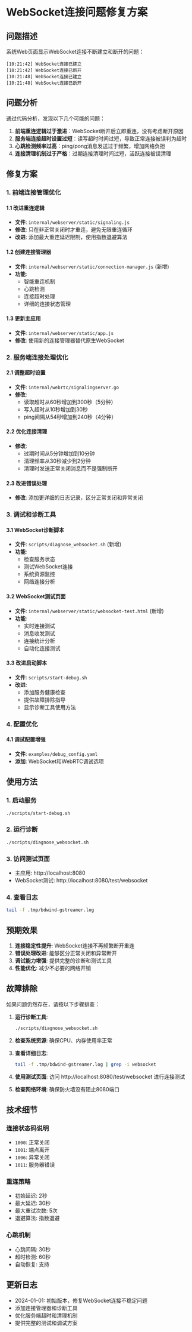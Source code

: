 # WebSocket连接问题修复方案

## 问题描述

系统Web页面显示WebSocket连接不断建立和断开的问题：
```
[10:21:42] WebSocket连接已建立
[10:21:42] WebSocket连接已断开
[10:21:48] WebSocket连接已建立
[10:21:48] WebSocket连接已断开
```

## 问题分析

通过代码分析，发现以下几个可能的问题：

1. **前端重连逻辑过于激进**：WebSocket断开后立即重连，没有考虑断开原因
2. **服务端连接超时设置过短**：读写超时时间过短，导致正常连接被误判为超时
3. **心跳检测频率过高**：ping/pong消息发送过于频繁，增加网络负担
4. **连接清理机制过于严格**：过期连接清理时间过短，活跃连接被误清理

## 修复方案

### 1. 前端连接管理优化

#### 1.1 改进重连逻辑
- **文件**: `internal/webserver/static/signaling.js`
- **修改**: 只在非正常关闭时才重连，避免无限重连循环
- **改进**: 添加最大重连延迟限制，使用指数退避算法

#### 1.2 创建连接管理器
- **文件**: `internal/webserver/static/connection-manager.js` (新增)
- **功能**: 
  - 智能重连机制
  - 心跳检测
  - 连接超时处理
  - 详细的连接状态管理

#### 1.3 更新主应用
- **文件**: `internal/webserver/static/app.js`
- **修改**: 使用新的连接管理器替代原生WebSocket

### 2. 服务端连接处理优化

#### 2.1 调整超时设置
- **文件**: `internal/webrtc/signalingserver.go`
- **修改**: 
  - 读取超时从60秒增加到300秒（5分钟）
  - 写入超时从10秒增加到30秒
  - ping间隔从54秒增加到240秒（4分钟）

#### 2.2 优化连接清理
- **修改**:
  - 过期时间从5分钟增加到10分钟
  - 清理频率从30秒减少到2分钟
  - 清理时发送正常关闭消息而不是强制断开

#### 2.3 改进错误处理
- **修改**: 添加更详细的日志记录，区分正常关闭和异常关闭

### 3. 调试和诊断工具

#### 3.1 WebSocket诊断脚本
- **文件**: `scripts/diagnose_websocket.sh` (新增)
- **功能**:
  - 检查服务状态
  - 测试WebSocket连接
  - 系统资源监控
  - 网络连接分析

#### 3.2 WebSocket测试页面
- **文件**: `internal/webserver/static/websocket-test.html` (新增)
- **功能**:
  - 实时连接测试
  - 消息收发测试
  - 连接统计分析
  - 自动化连接测试

#### 3.3 改进启动脚本
- **文件**: `scripts/start-debug.sh`
- **改进**:
  - 添加服务健康检查
  - 提供故障排除指导
  - 显示诊断工具使用方法

### 4. 配置优化

#### 4.1 调试配置增强
- **文件**: `examples/debug_config.yaml`
- **添加**: WebSocket和WebRTC调试选项

## 使用方法

### 1. 启动服务
```bash
./scripts/start-debug.sh
```

### 2. 运行诊断
```bash
./scripts/diagnose_websocket.sh
```

### 3. 访问测试页面
- 主应用: http://localhost:8080
- WebSocket测试: http://localhost:8080/test/websocket

### 4. 查看日志
```bash
tail -f .tmp/bdwind-gstreamer.log
```

## 预期效果

1. **连接稳定性提升**: WebSocket连接不再频繁断开重连
2. **错误处理改进**: 能够区分正常关闭和异常断开
3. **调试能力增强**: 提供完整的诊断和测试工具
4. **性能优化**: 减少不必要的网络开销

## 故障排除

如果问题仍然存在，请按以下步骤排查：

1. **运行诊断工具**:
   ```bash
   ./scripts/diagnose_websocket.sh
   ```

2. **检查系统资源**: 确保CPU、内存使用率正常

3. **查看详细日志**: 
   ```bash
   tail -f .tmp/bdwind-gstreamer.log | grep -i websocket
   ```

4. **使用测试页面**: 访问 http://localhost:8080/test/websocket 进行连接测试

5. **检查网络环境**: 确保防火墙没有阻止8080端口

## 技术细节

### 连接状态码说明
- `1000`: 正常关闭
- `1001`: 端点离开
- `1006`: 异常关闭
- `1011`: 服务器错误

### 重连策略
- 初始延迟: 2秒
- 最大延迟: 30秒
- 最大重试次数: 5次
- 退避算法: 指数退避

### 心跳机制
- 心跳间隔: 30秒
- 超时检测: 60秒
- 自动恢复: 支持

## 更新日志

- 2024-01-01: 初始版本，修复WebSocket连接不稳定问题
- 添加连接管理器和诊断工具
- 优化服务端超时和清理机制
- 提供完整的测试和调试方案